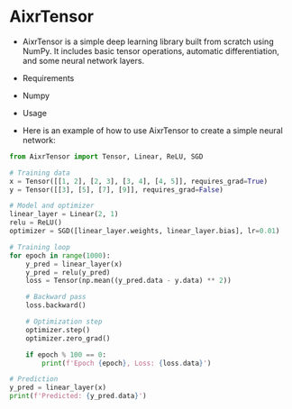 # AixrTensor

 - AixrTensor is a simple deep learning library built from scratch using NumPy. It includes basic tensor operations, automatic differentiation, and some neural network layers.

- Requirements

 - Numpy

- Usage

 - Here is an example of how to use AixrTensor to create a simple neural network:

```python
from AixrTensor import Tensor, Linear, ReLU, SGD

# Training data
x = Tensor([[1, 2], [2, 3], [3, 4], [4, 5]], requires_grad=True)
y = Tensor([[3], [5], [7], [9]], requires_grad=False)

# Model and optimizer
linear_layer = Linear(2, 1)
relu = ReLU()
optimizer = SGD([linear_layer.weights, linear_layer.bias], lr=0.01)

# Training loop
for epoch in range(1000):
    y_pred = linear_layer(x)
    y_pred = relu(y_pred)
    loss = Tensor(np.mean((y_pred.data - y.data) ** 2))

    # Backward pass
    loss.backward()

    # Optimization step
    optimizer.step()
    optimizer.zero_grad()

    if epoch % 100 == 0:
        print(f'Epoch {epoch}, Loss: {loss.data}')

# Prediction
y_pred = linear_layer(x)
print(f'Predicted: {y_pred.data}')
